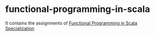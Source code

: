 # functional-programming-in-scala
It contains the assignments of [Functional Programming in Scala Specialization](https://www.coursera.org/specializations/scala?utm_source=gg&utm_medium=sem&utm_campaign=31-FunctionalScalaSpecialization-EU&utm_content=B2C&campaignid=13845952053&adgroupid=130246592368&device=c&keyword=functional%20programming%20in%20scala%20specialization&matchtype=b&network=g&devicemodel=&adpostion=&creativeid=532673310180&hide_mobile_promo&gclid=CjwKCAjwuYWSBhByEiwAKd_n_iNdd0jnghI912Sbuw3naRCCGZQEZsdYWdRCyGCm8MkoU7ShVIDtlRoCQ-gQAvD_BwE)
